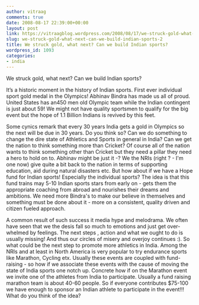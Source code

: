 ```yaml
---
author: vitraag
comments: true
date: 2008-08-17 22:39:00+00:00
layout: post
link: https://vitraagblog.wordpress.com/2008/08/17/we-struck-gold-what-next-can-we-build-indian-sports-2/
slug: we-struck-gold-what-next-can-we-build-indian-sports-2
title: We struck gold, what next? Can we build Indian sports?
wordpress_id: 1093
categories:
- india
---
```


We struck gold, what next? Can we build Indian sports?

It’s a historic moment in the history of Indian sports. First ever individual sport gold medal in the Olympics! Abhinav Bindra has made us all of proud. United States has an450 men old Olympic team while the Indian contingent is just about 59! We might not have quality sportsmen to qualify for the big event but the hope of 1.1 Billion Indians is revived by this feet.

Some cynics remark that every 30 years India gets a gold in Olympics so the next will be due in 30 years. Do you think so? Can we do something to change the dire state of Athletics and Sports in general in India? Can we get the nation to think something more than Cricket? Of course all of the nation wants to think something other than Cricket but they need a pillar they need a hero to hold on to. Abhinav might be just it -? We the NRIs (right ? - I'm one now) give quite a bit back to the nation in terms of supporting education, aid during natural disasters etc. But how about if we have a Hope fund for Indian sports! Especially the individual sports? The idea is that this fund trains may 5-10 Indian sports stars from early on - gets them the appropriate coaching from abroad and nourishes their dreams and ambitions. We need more Bindra's to make our believe in themselves and something must be done about it - more on a consistent, quality driven and citizen fueled approach.

A common result of such success it media hype and melodrama. We often have seen that we the desis fall so much to emotions and just get over-whelmed by feelings. The next steps , action and what we ought to do is usually missing! And thus our circles of misery and overjoy continues :). So what could be the next step to promote more athletics in India. Among the NRIs and at least in North America is very popular to try endurance sports like Marathon, Cycling etx. Usually these events are coupled with fund-raising - so how if we associate these events with the cause of moving the state of India sports one notch up. Concrete how if on the Marathon event we invite one of the athletes from India to participate. Usually a fund raising marathon team is about 40-60 people. So if everyone contributes $75-100 we have enough to sponsor an Indian athlete to participate in the event!!! What do you think of the idea?
